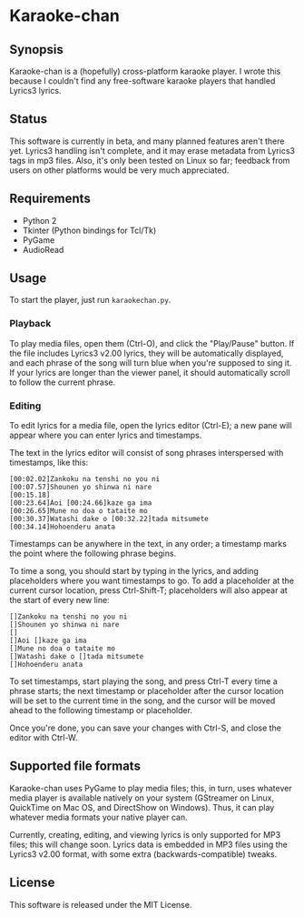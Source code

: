 # Karaoke-chan

## Synopsis

Karaoke-chan is a (hopefully) cross-platform karaoke player. I wrote
this because I couldn't find any free-software karaoke players that
handled Lyrics3 lyrics.

## Status

This software is currently in beta, and many planned features aren't
there yet. Lyrics3 handling isn't complete, and it may erase metadata
from Lyrics3 tags in mp3 files. Also, it's only been tested on Linux
so far; feedback from users on other platforms would be very much
appreciated.

## Requirements

* Python 2
* Tkinter (Python bindings for Tcl/Tk)
* PyGame
* AudioRead

## Usage

To start the player, just run `karaokechan.py`.

### Playback

To play media files, open them (Ctrl-O), and click the "Play/Pause"
button. If the file includes Lyrics3 v2.00 lyrics, they will be
automatically displayed, and each phrase of the song will turn blue
when you're supposed to sing it. If your lyrics are longer than the
viewer panel, it should automatically scroll to follow the current
phrase.

### Editing

To edit lyrics for a media file, open the lyrics editor (Ctrl-E); a
new pane will appear where you can enter lyrics and timestamps.

The text in the lyrics editor will consist of song phrases
interspersed with timestamps, like this:

```
[00:02.02]Zankoku na tenshi no you ni
[00:07.57]Shounen yo shinwa ni nare
[00:15.18]
[00:23.64]Aoi [00:24.66]kaze ga ima
[00:26.65]Mune no doa o tataite mo
[00:30.37]Watashi dake o [00:32.22]tada mitsumete
[00:34.14]Hohoenderu anata
```

Timestamps can be anywhere in the text, in any order; a timestamp
marks the point where the following phrase begins.

To time a song, you should start by typing in the lyrics, and adding
placeholders where you want timestamps to go.  To add a placeholder at
the current cursor location, press Ctrl-Shift-T; placeholders will
also appear at the start of every new line:

```
[]Zankoku na tenshi no you ni
[]Shounen yo shinwa ni nare
[]
[]Aoi []kaze ga ima
[]Mune no doa o tataite mo
[]Watashi dake o []tada mitsumete
[]Hohoenderu anata
```

To set timestamps, start playing the song, and press Ctrl-T every time
a phrase starts; the next timestamp or placeholder after the cursor
location will be set to the current time in the song, and the cursor
will be moved ahead to the following timestamp or placeholder.

Once you're done, you can save your changes with Ctrl-S, and close the
editor with Ctrl-W.

## Supported file formats

Karaoke-chan uses PyGame to play media files; this, in turn, uses
whatever media player is available natively on your system (GStreamer on
Linux, QuickTime on Mac OS, and DirectShow on Windows). Thus, it can
play whatever media formats your native player can.

Currently, creating, editing, and viewing lyrics is only supported for
MP3 files; this will change soon. Lyrics data is embedded in MP3 files
using the Lyrics3 v2.00 format, with some extra (backwards-compatible)
tweaks.

## License

This software is released under the MIT License.
